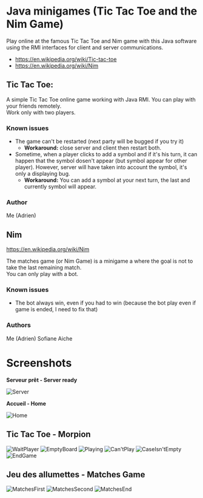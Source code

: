# Java minigames (Tic Tac Toe and the Nim Game)

Play online at the famous Tic Tac Toe and Nim game with this Java software using the RMI interfaces for client and server communications.
* https://en.wikipedia.org/wiki/Tic-tac-toe
* https://en.wikipedia.org/wiki/Nim

## Tic Tac Toe:

A simple Tic Tac Toe online game working with Java RMI. You can play with your friends remotely.  
Work only with two players.

### Known issues 
* The game can't be restarted (next party will be bugged if you try it)
    - **Workaround:** close server and client then restart both.
* Sometime, when a player clicks to add a symbol and if it's his turn, it can happen that the symbol dosen't appear (but symbol appear for other player). However, server will have taken into account the symbol, it's only a displaying bug.
    - **Workaround:** You can add a symbol at your next turn, the last and currently symbol will appear.

### Author
Me (Adrien)

## Nim

https://en.wikipedia.org/wiki/Nim

The matches game (or Nim Game) is a minigame a where the goal is not to take the last remaining match.  
You can only play with a bot.

### Known issues
* The bot always win, even if you had to win (because the bot play even if game is ended, I need to fix that)

### Authors
Me (Adrien)
Sofiane Aiche

# Screenshots

**Serveur prêt - Server ready**

![Server](./img/server-server_ready.png)

**Accueil - Home**

![Home](./img/client-home.PNG)

## Tic Tac Toe - Morpion

![WaitPlayer](./img/client-tictactoe_waiting_for_player.png)
![EmptyBoard](./img/client-tictactoe_empty_board.png)
![Playing](./img/client-tictactoe_playing.png)
![Can'tPlay](./img/client-tictactoe_can't_play.png)
![CaseIsn'tEmpty](./img/client-tictactoe_case_isn't_empty.png)
![EndGame](./img/client-tictactoe_endgame.png)

## Jeu des allumettes - Matches Game

![MatchesFirst](./img/client-matches_first.png)
![MatchesSecond](./img/client-matches_second.png)
![MatchesEnd](./img/client-matches_end.png)
